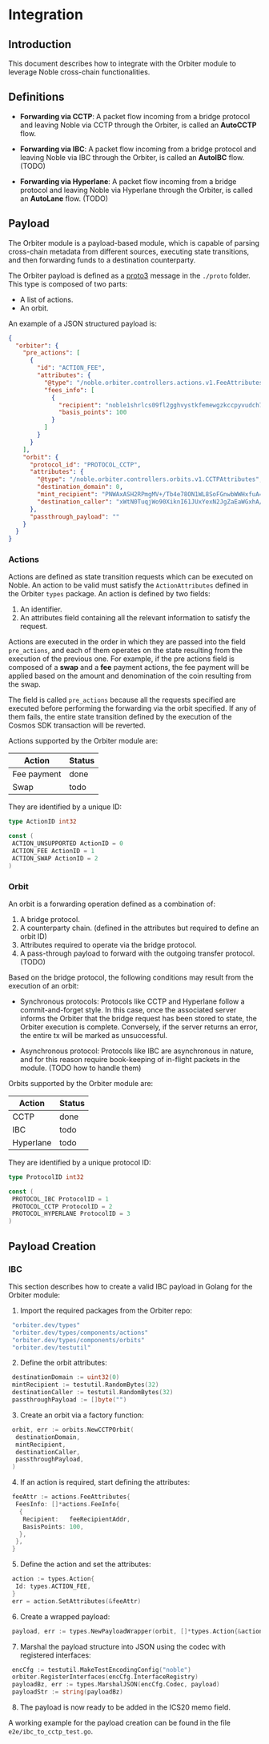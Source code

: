 # Integration

## Introduction

This document describes how to integrate with the Orbiter module to leverage Noble cross-chain
functionalities.

## Definitions

- **Forwarding via CCTP**: A packet flow incoming from a bridge protocol and leaving Noble via CCTP
  through the Orbiter, is called an **AutoCCTP** flow.

- **Forwarding via IBC**: A packet flow incoming from a bridge protocol and leaving Noble via IBC
  through the Orbiter, is called an **AutoIBC** flow. (TODO)

- **Forwarding via Hyperlane**: A packet flow incoming from a bridge protocol and leaving Noble via
  Hyperlane through the Orbiter, is called an **AutoLane** flow. (TODO)

## Payload

The Orbiter module is a payload-based module, which is capable of parsing cross-chain metadata from
different sources, executing state transitions, and then forwarding funds to a destination
counterparty.

The Orbiter payload is defined as a [proto3](https://protobuf.dev/) message in the `./proto` folder.
This type is composed of two parts:

- A list of actions.
- An orbit.

An example of a JSON structured payload is:

```json
{
  "orbiter": {
    "pre_actions": [
      {
        "id": "ACTION_FEE",
        "attributes": {
          "@type": "/noble.orbiter.controllers.actions.v1.FeeAttributes",
          "fees_info": [
            {
              "recipient": "noble1shrlcs09fl2gghvystkfemewgzkccpyvudch7y",
              "basis_points": 100
            }
          ]
        }
      }
    ],
    "orbit": {
      "protocol_id": "PROTOCOL_CCTP",
      "attributes": {
        "@type": "/noble.orbiter.controllers.orbits.v1.CCTPAttributes",
        "destination_domain": 0,
        "mint_recipient": "PNWAxASH2RPmgMV+/Tb4e78ON1WL8SoFGnwbWWHxfuA=",
        "destination_caller": "xWtN0TuqjWo90XiknI61JUxYexN2JgZaEaWGxhA/rXE="
      },
      "passthrough_payload": ""
    }
  }
}
```

### Actions

Actions are defined as state transition requests which can be executed on Noble. An action to be
valid must satisfy the `ActionAttributes` defined in the Orbiter `types` package. An action is
defined by two fields:

1. An identifier.
2. An attributes field containing all the relevant information to satisfy the request.

Actions are executed in the order in which they are passed into the field `pre_actions`, and each of
them operates on the state resulting from the execution of the previous one. For example, if the pre
actions field is composed of a **swap** and a **fee** payment actions, the fee payment will be
applied based on the amount and denomination of the coin resulting from the swap.

The field is called `pre_actions` because all the requests specified are executed before performing
the forwarding via the orbit specified. If any of them fails, the entire state transition defined by
the execution of the Cosmos SDK transaction will be reverted.

Actions supported by the Orbiter module are:

<div align="center">

| Action      | Status |
| ----------- | ------ |
| Fee payment | done   |
| Swap        | todo   |

</div>

They are identified by a unique ID:

```go
type ActionID int32

const (
 ACTION_UNSUPPORTED ActionID = 0
 ACTION_FEE ActionID = 1
 ACTION_SWAP ActionID = 2
)
```

### Orbit

An orbit is a forwarding operation defined as a combination of:

1. A bridge protocol.
2. A counterparty chain. (defined in the attributes but required to define an orbit ID)
3. Attributes required to operate via the bridge protocol.
4. A pass-through payload to forward with the outgoing transfer protocol. (TODO)

Based on the bridge protocol, the following conditions may result from the execution of an orbit:

- Synchronous protocols: Protocols like CCTP and Hyperlane follow a commit-and-forget style. In this
  case, once the associated server informs the Orbiter that the bridge request has been stored to
  state, the Orbiter execution is complete. Conversely, if the server returns an error, the entire
  tx will be marked as unsuccessful.

- Asynchronous protocol: Protocols like IBC are asynchronous in nature, and for this reason require
  book-keeping of in-flight packets in the module. (TODO how to handle them)

Orbits supported by the Orbiter module are:

<div align="center">

| Action    | Status |
| --------- | ------ |
| CCTP      | done   |
| IBC       | todo   |
| Hyperlane | todo   |

</div>

They are identified by a unique protocol ID:

```go
type ProtocolID int32

const (
 PROTOCOL_IBC ProtocolID = 1
 PROTOCOL_CCTP ProtocolID = 2
 PROTOCOL_HYPERLANE ProtocolID = 3
)
```

## Payload Creation

### IBC

This section describes how to create a valid IBC payload in Golang for the Orbiter module:

1. Import the required packages from the Orbiter repo:

```go
 "orbiter.dev/types"
 "orbiter.dev/types/components/actions"
 "orbiter.dev/types/components/orbits"
 "orbiter.dev/testutil"
```

2. Define the orbit attributes:

```go
 destinationDomain := uint32(0)
 mintRecipient := testutil.RandomBytes(32)
 destinationCaller := testutil.RandomBytes(32)
 passthroughPayload := []byte("")
```

3. Create an orbit via a factory function:

```go
 orbit, err := orbits.NewCCTPOrbit(
  destinationDomain,
  mintRecipient,
  destinationCaller,
  passthroughPayload,
 )
```

4. If an action is required, start defining the attributes:

```go
 feeAttr := actions.FeeAttributes{
  FeesInfo: []*actions.FeeInfo{
   {
    Recipient:   feeRecipientAddr,
    BasisPoints: 100,
   },
  },
 }
```

5. Define the action and set the attributes:

```go
 action := types.Action{
  Id: types.ACTION_FEE,
 }
 err = action.SetAttributes(&feeAttr)
```

6. Create a wrapped payload:

```go
 payload, err := types.NewPayloadWrapper(orbit, []*types.Action{&action})
```

7. Marshal the payload structure into JSON using the codec with registered interfaces:

```go
 encCfg := testutil.MakeTestEncodingConfig("noble")
 orbiter.RegisterInterfaces(encCfg.InterfaceRegistry)
 payloadBz, err := types.MarshalJSON(encCfg.Codec, payload)
 payloadStr := string(payloadBz)
```

8. The payload is now ready to be added in the ICS20 memo field.

A working example for the payload creation can be found in the file `e2e/ibc_to_cctp_test.go`.
